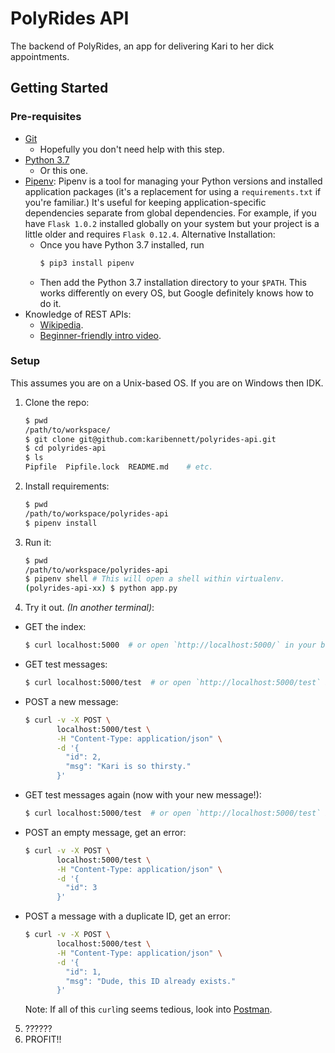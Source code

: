PolyRides API
=============

The backend of PolyRides, an app for delivering Kari to her dick appointments.

## Getting Started
### Pre-requisites
- [Git](https://git-scm.com/downloads)
    - Hopefully you don't need help with this step.
- [Python 3.7](https://www.python.org/downloads/release/python-370/)
    - Or this one.
- [Pipenv](https://pipenv.readthedocs.io/en/latest/): Pipenv is a tool for managing your Python versions and installed application packages (it's a replacement for using a `requirements.txt` if you're familiar.) It's useful for keeping application-specific dependencies separate from global dependencies. For example, if you have `Flask 1.0.2` installed globally on your system but your project is a little older and requires `Flask 0.12.4`.
    Alternative Installation:
    - Once you have Python 3.7 installed, run 
        ```bash
        $ pip3 install pipenv
        ```
    - Then add the Python 3.7 installation directory to your `$PATH`. This works differently on every OS, but Google definitely knows how to do it.
- Knowledge of REST APIs:
    - [Wikipedia](https://en.wikipedia.org/wiki/Representational_state_transfer).
    - [Beginner-friendly intro video](https://www.youtube.com/watch?v=Q-BpqyOT3a8).

### Setup
This assumes you are on a Unix-based OS. If you are on Windows then IDK.
1. Clone the repo:
    ```bash
    $ pwd
    /path/to/workspace/
    $ git clone git@github.com:karibennett/polyrides-api.git
    $ cd polyrides-api
    $ ls
    Pipfile  Pipfile.lock  README.md    # etc.
    ```
2. Install requirements:
    ```bash
    $ pwd
    /path/to/workspace/polyrides-api
    $ pipenv install
    ```
3. Run it:
    ```bash
    $ pwd 
    /path/to/workspace/polyrides-api
    $ pipenv shell # This will open a shell within virtualenv.
    (polyrides-api-xx) $ python app.py
    ```
4. Try it out. _(In another terminal)_:
- GET the index:
    ```bash
    $ curl localhost:5000  # or open `http://localhost:5000/` in your browser.
    ```
- GET test messages:
    ```bash
    $ curl localhost:5000/test  # or open `http://localhost:5000/test` in your browser.
    ```
- POST a new message:
    ```bash
    $ curl -v -X POST \
           localhost:5000/test \
           -H "Content-Type: application/json" \
           -d '{
             "id": 2,
             "msg": "Kari is so thirsty."
           }'
    ```
- GET test messages again (now with your new message!):
    ```bash
    $ curl localhost:5000/test  # or open `http://localhost:5000/test` in your browser.
    ```
- POST an empty message, get an error:
    ```bash
    $ curl -v -X POST \
           localhost:5000/test \
           -H "Content-Type: application/json" \
           -d '{
             "id": 3
           }'
    ```
- POST a message with a duplicate ID, get an error:
    ```bash
    $ curl -v -X POST \
           localhost:5000/test \
           -H "Content-Type: application/json" \
           -d '{
             "id": 1,
             "msg": "Dude, this ID already exists."
           }'
    ```
    Note: If all of this `curl`ing seems tedious, look into [Postman](https://www.getpostman.com/).
5. ??????
6. PROFIT!!
